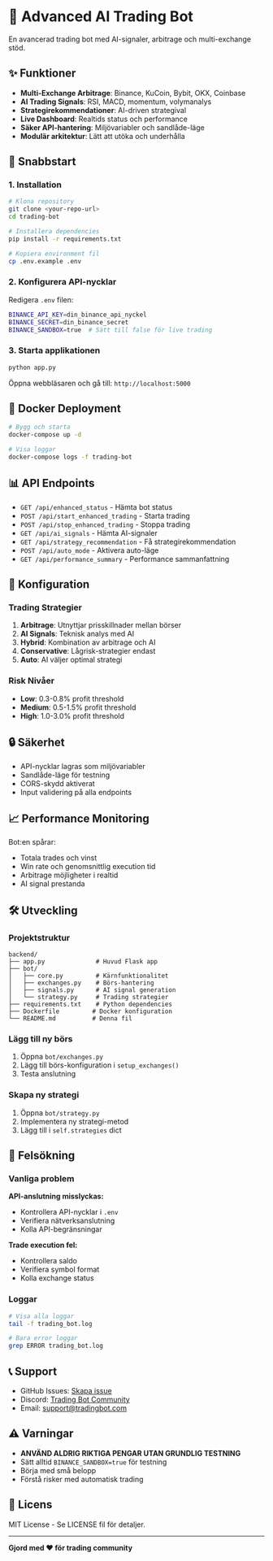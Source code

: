 
# 🚀 Advanced AI Trading Bot

En avancerad trading bot med AI-signaler, arbitrage och multi-exchange stöd.

## ✨ Funktioner

- **Multi-Exchange Arbitrage**: Binance, KuCoin, Bybit, OKX, Coinbase
- **AI Trading Signals**: RSI, MACD, momentum, volymanalys
- **Strategirekommendationer**: AI-driven strategival
- **Live Dashboard**: Realtids status och performance
- **Säker API-hantering**: Miljövariabler och sandlåde-läge
- **Modulär arkitektur**: Lätt att utöka och underhålla

## 🚀 Snabbstart

### 1. Installation

```bash
# Klona repository
git clone <your-repo-url>
cd trading-bot

# Installera dependencies
pip install -r requirements.txt

# Kopiera environment fil
cp .env.example .env
```

### 2. Konfigurera API-nycklar

Redigera `.env` filen:

```bash
BINANCE_API_KEY=din_binance_api_nyckel
BINANCE_SECRET=din_binance_secret
BINANCE_SANDBOX=true  # Sätt till false för live trading
```

### 3. Starta applikationen

```bash
python app.py
```

Öppna webbläsaren och gå till: `http://localhost:5000`

## 🐳 Docker Deployment

```bash
# Bygg och starta
docker-compose up -d

# Visa loggar
docker-compose logs -f trading-bot
```

## 📊 API Endpoints

- `GET /api/enhanced_status` - Hämta bot status
- `POST /api/start_enhanced_trading` - Starta trading
- `POST /api/stop_enhanced_trading` - Stoppa trading
- `GET /api/ai_signals` - Hämta AI-signaler
- `GET /api/strategy_recommendation` - Få strategirekommendation
- `POST /api/auto_mode` - Aktivera auto-läge
- `GET /api/performance_summary` - Performance sammanfattning

## 🔧 Konfiguration

### Trading Strategier

1. **Arbitrage**: Utnyttjar prisskillnader mellan börser
2. **AI Signals**: Teknisk analys med AI
3. **Hybrid**: Kombination av arbitrage och AI
4. **Conservative**: Lågrisk-strategier endast
5. **Auto**: AI väljer optimal strategi

### Risk Nivåer

- **Low**: 0.3-0.8% profit threshold
- **Medium**: 0.5-1.5% profit threshold  
- **High**: 1.0-3.0% profit threshold

## 🔒 Säkerhet

- API-nycklar lagras som miljövariabler
- Sandlåde-läge för testning
- CORS-skydd aktiverat
- Input validering på alla endpoints

## 📈 Performance Monitoring

Bot:en spårar:
- Totala trades och vinst
- Win rate och genomsnittlig execution tid
- Arbitrage möjligheter i realtid
- AI signal prestanda

## 🛠️ Utveckling

### Projektstruktur

```
backend/
├── app.py              # Huvud Flask app
├── bot/
│   ├── core.py         # Kärnfunktionalitet
│   ├── exchanges.py    # Börs-hantering
│   ├── signals.py      # AI signal generation
│   └── strategy.py     # Trading strategier
├── requirements.txt    # Python dependencies
├── Dockerfile         # Docker konfiguration
└── README.md          # Denna fil
```

### Lägg till ny börs

1. Öppna `bot/exchanges.py`
2. Lägg till börs-konfiguration i `setup_exchanges()`
3. Testa anslutning

### Skapa ny strategi

1. Öppna `bot/strategy.py`
2. Implementera ny strategi-metod
3. Lägg till i `self.strategies` dict

## 🚨 Felsökning

### Vanliga problem

**API-anslutning misslyckas:**
- Kontrollera API-nycklar i `.env`
- Verifiera nätverksanslutning
- Kolla API-begränsningar

**Trade execution fel:**
- Kontrollera saldo
- Verifiera symbol format
- Kolla exchange status

### Loggar

```bash
# Visa alla loggar
tail -f trading_bot.log

# Bara error loggar  
grep ERROR trading_bot.log
```

## 📞 Support

- GitHub Issues: [Skapa issue](https://github.com/your-repo/issues)
- Discord: [Trading Bot Community](#)
- Email: support@tradingbot.com

## ⚠️ Varningar

- **ANVÄND ALDRIG RIKTIGA PENGAR UTAN GRUNDLIG TESTNING**
- Sätt alltid `BINANCE_SANDBOX=true` för testning
- Börja med små belopp
- Förstå risker med automatisk trading

## 📄 Licens

MIT License - Se LICENSE fil för detaljer.

---

**Gjord med ❤️ för trading community**
